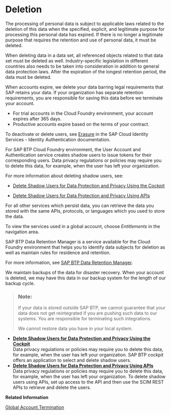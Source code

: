 <!-- loio25e3cc6e3f1e402e850bb920204c76b3 -->

# Deletion

The processing of personal data is subject to applicable laws related to the deletion of this data when the specified, explicit, and legitimate purpose for processing this personal data has expired. If there is no longer a legitimate purpose that requires the retention and use of personal data, it must be deleted.





When deleting data in a data set, all referenced objects related to that data set must be deleted as well. Industry-specific legislation in different countries also needs to be taken into consideration in addition to general data protection laws. After the expiration of the longest retention period, the data must be deleted.

When accounts expire, we delete your data barring legal requirements that SAP retains your data. If your organization has separate retention requirements, you are responsible for saving this data before we terminate your account.

-   For trial accounts in the Cloud Foundry environment, your account expires after 365 days.
-   Productive accounts expire based on the terms of your contract.

To deactivate or delete users, see [Erasure](https://help.sap.com/viewer/6d6d63354d1242d185ab4830fc04feb1/Cloud/en-US/5ccec0b19422406fac24b9323294b980.html) in the SAP Cloud Identity Services - Identity Authentication documentation.

For SAP BTP Cloud Foundry environment, the User Account and Authentication service creates shadow users to issue tokens for their corresponding users. Data privacy regulations or policies may require you to delete this data, for example, when the user has left your organization.

For more information about deleting shadow users, see:

-   [Delete Shadow Users for Data Protection and Privacy Using the Cockpit](Delete_Shadow_Users_for_Data_Protection_and_Privacy_Using_the_Cockpit_893c5ac.md)

-   [Delete Shadow Users for Data Protection and Privacy Using APIs](Delete_Shadow_Users_for_Data_Protection_and_Privacy_Using_APIs_eb70f16.md)


For all other services which persist data, you can retrieve the data you stored with the same APIs, protocols, or languages which you used to store the data.

To view the services used in a global account, choose *Entitlements* in the navigation area.

SAP BTP Data Retention Manager is a service available for the Cloud Foundry environment that helps you to identify data subjects for deletion as well as maintain rules for residence and retention.

For more information, see [SAP BTP Data Retention Manager](https://help.sap.com/viewer/product/DATA_RETENTION_MANAGER).

We maintain backups of the data for disaster recovery. When your account is deleted, we may have this data in our backup system for the length of our backup cycle.

> ### Note:  
> If your data is stored outside SAP BTP, we cannot guarantee that your data does not get reintegrated if you are pushing such data to our systems. You are responsible for terminating such integrations.
> 
> We cannot restore data you have in your local system.

-   **[Delete Shadow Users for Data Protection and Privacy Using the Cockpit](Delete_Shadow_Users_for_Data_Protection_and_Privacy_Using_the_Cockpit_893c5ac.md "Data privacy regulations or policies may require you to delete this data, for example,
		when the user has left your organization. SAP BTP
                                    cockpit offers an application to
		select and delete shadow users.")**  
Data privacy regulations or policies may require you to delete this data, for example, when the user has left your organization. SAP BTP cockpit offers an application to select and delete shadow users.
-   **[Delete Shadow Users for Data Protection and Privacy Using APIs](Delete_Shadow_Users_for_Data_Protection_and_Privacy_Using_APIs_eb70f16.md "Data privacy regulations or policies may require you to delete this data, for example,
		when the user has left your organization. To delete shadow users using APIs, set up access
		to the API and then use the SCIM REST APIs to retrieve and delete the  users.")**  
Data privacy regulations or policies may require you to delete this data, for example, when the user has left your organization. To delete shadow users using APIs, set up access to the API and then use the SCIM REST APIs to retrieve and delete the users.

**Related Information**  


[Global Account Termination](Global_Account_Termination_0b35205.md "")

